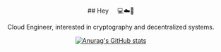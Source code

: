 <div align=center>
  ## Hey‎ ‎ ‎ ‎ ‎ 💻☁️🔐

  <p>Cloud Engineer, interested in cryptography and decentralized systems.</p>

  [![Anurag's GitHub stats](https://github-readme-stats.vercel.app/api?username=piheta&hide=contribs&show_icons=true&theme=dark)](https://github.com/anuraghazra/github-readme-stats)

</div>
